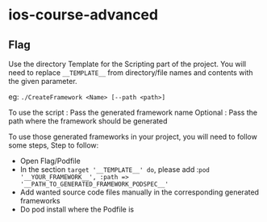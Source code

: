 # ios-course-advanced

## Flag


Use the directory Template for the Scripting part of the project.
You will need to replace `__TEMPLATE__` from directory/file names and contents with the given parameter.

eg: `./CreateFramework <Name> [--path <path>]`

To use the script :
   Pass the generated framework name
   Optional : Pass the path where the framework should be generated

To use those generated frameworks in your project, you will need to follow some steps,
Step to follow:
   - Open Flag/Podfile
   - In the section `target '__TEMPLATE__' do`, please add :`pod '__YOUR_FRAMEWORK__', :path => '__PATH_TO_GENERATED_FRAMEWORK_PODSPEC__'`
   - Add wanted source code files manually in the corresponding generated frameworks
   - Do pod install where the Podfile is
